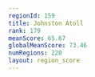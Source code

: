 ```yaml
---
regionId: 159
title: Johnston Atoll
rank: 179
meanScore: 65.67
globalMeanScore: 73.46
numRegions: 220
layout: region_score
---
```

